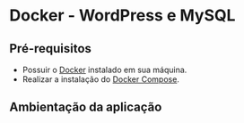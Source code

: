 # Docker - WordPress e MySQL

## Pré-requisitos

- Possuir o [Docker](https://docs.docker.com/get-docker/) instalado em sua máquina.
- Realizar a instalação do [Docker Compose](https://docs.docker.com/compose/install/).

## Ambientação da aplicação


